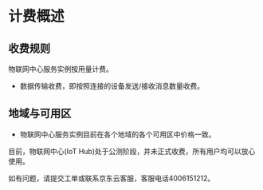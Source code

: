 # 计费概述
## 收费规则

物联网中心服务实例按用量计费。
- 数据传输收费，即按照连接的设备发送/接收消息数量收费。      

## 地域与可用区
- 物联网中心服务实例目前在各个地域的各个可用区中价格一致。




目前，物联网中心(IoT Hub)处于公测阶段，并未正式收费，所有用户均可以放心使用。

如有问题，请提交工单或联系京东云客服，客服电话4006151212。
